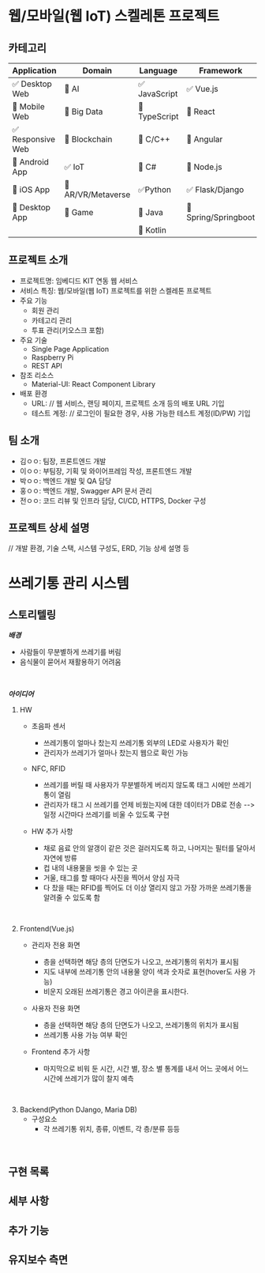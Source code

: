 # 웹/모바일(웹 IoT) 스켈레톤 프로젝트

<!-- 필수 항목 -->

## 카테고리

| Application | Domain | Language | Framework |
| ---- | ---- | ---- | ---- |
| :white_check_mark: Desktop Web | :black_square_button: AI | :white_check_mark: JavaScript | :white_check_mark: Vue.js |
| :black_square_button: Mobile Web | :black_square_button: Big Data | :black_square_button: TypeScript | :black_square_button: React |
| :white_check_mark: Responsive Web | :black_square_button: Blockchain | :black_square_button: C/C++ | :black_square_button: Angular |
| :black_square_button: Android App | :white_check_mark: IoT | :black_square_button: C# | :black_square_button: Node.js |
| :black_square_button: iOS App | :black_square_button: AR/VR/Metaverse | :white_check_mark: ​Python | :white_check_mark: Flask/Django |
| :black_square_button: Desktop App | :black_square_button: Game | :black_square_button: Java | :black_square_button: Spring/Springboot |
| | | :black_square_button: Kotlin | |

<!-- 필수 항목 -->

## 프로젝트 소개

* 프로젝트명: 임베디드 KIT 연동 웹 서비스
* 서비스 특징: 웹/모바일(웹 IoT) 프로젝트를 위한 스켈레톤 프로젝트
* 주요 기능
  - 회원 관리
  - 카테고리 관리
  - 투표 관리(키오스크 포함)
* 주요 기술
  - Single Page Application
  - Raspberry Pi
  - REST API
* 참조 리소스
  * Material-UI: React Component Library 
* 배포 환경
  - URL: // 웹 서비스, 랜딩 페이지, 프로젝트 소개 등의 배포 URL 기입
  - 테스트 계정: // 로그인이 필요한 경우, 사용 가능한 테스트 계정(ID/PW) 기입


<!-- 자유 양식 -->

## 팀 소개
* 김ㅇㅇ: 팀장, 프론트엔드 개발
* 이ㅇㅇ: 부팀장, 기획 및 와이어프레임 작성, 프론트엔드 개발
* 박ㅇㅇ: 백엔드 개발 및 QA 담당
* 홍ㅇㅇ: 백엔드 개발, Swagger API 문서 관리
* 전ㅇㅇ: 코드 리뷰 및 인프라 담당, CI/CD, HTTPS, Docker 구성

<!-- 자유 양식 -->

## 프로젝트 상세 설명

// 개발 환경, 기술 스택, 시스템 구성도, ERD, 기능 상세 설명 등

# 쓰레기통 관리 시스템

##	스토리텔링   
__*배경*__
- 사람들이 무분별하게 쓰레기를 버림
- 음식물이 묻어서 재활용하기 어려움
<br/>

__*아이디어*__
1. HW
	* 초음파 센서
		- 쓰레기통이 얼마나 찼는지 쓰레기통 외부의 LED로 사용자가 확인
		- 관리자가 쓰레기가 얼마나 찼는지 웹으로 확인 가능

	* NFC, RFID
		- 쓰레기를 버릴 때 사용자가 무분별하게 버리지 않도록 태그 시에만 쓰레기통이 열림
		- 관리자가 태그 시 쓰레기를 언제 비웠는지에 대한 데이터가 DB로 전송
	  -->일정 시간마다 쓰레기를 비울 수 있도록 구현

	* HW 추가 사항
		- 채로 음료 안의 알갱이 같은 것은 걸러지도록 하고, 나머지는 필터를 달아서 자연에 방류
		- 컵 내의 내용물을 씻을 수 있는 곳
		- 거울, 태그를 할 때마다 사진을 찍어서 양심 자극
		- 다 찼을 때는 RFID를 찍어도 더 이상 열리지 않고 가장 가까운 쓰레기통을 알려줄 수 있도록 함

<br/>

2. Frontend(Vue.js)
	* 관리자 전용 화면
		- 층을 선택하면 해당 층의 단면도가 나오고, 쓰레기통의 위치가 표시됨
		- 지도 내부에 쓰레기통 안의 내용물 양이 색과 숫자로 표현(hover도 사용 가능)
    	- 비운지 오래된 쓰레기통은 경고 아이콘을 표시한다.

    * 사용자 전용 화면
      - 층을 선택하면 해당 층의 단면도가 나오고, 쓰레기통의 위치가 표시됨
      - 쓰레기통 사용 가능 여부 확인

    * Frontend 추가 사항
      - 마지막으로 비워 둔 시간, 시간 별, 장소 별 통계를 내서 어느 곳에서 어느 시간에 쓰레기가 많이 찰지 예측
<br/>

3. Backend(Python DJango, Maria DB)
	* 구성요소
	  - 각 쓰레기통 위치, 종류, 이벤트, 각 층/분류 등등
<br/>

##	구현 목록


##	세부 사항


##	추가 기능   


##	유지보수 측면   
